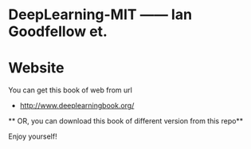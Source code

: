 # DeepLearning-MIT —— Ian Goodfellow et.

# Website

You can get this book of web from url
- http://www.deeplearningbook.org/

** OR, you can download this book of different version from this repo**

Enjoy yourself!
